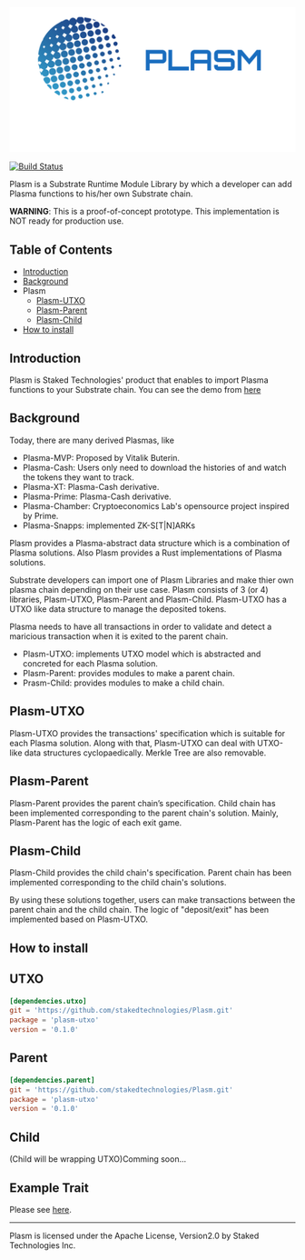 <div align="center"><img width="900" alt="plasm" src="img/plasm.jpg"></div>

[![Build Status](https://travis-ci.org/stakedtechnologies/Plasm.svg?branch=master)](https://travis-ci.org/stakedtechnologies/Plasm)

Plasm is a Substrate Runtime Module Library by which a developer can add Plasma functions to his/her own Substrate chain.

__WARNING__: This is a proof-of-concept prototype. This implementation is NOT ready for production use. 

## Table of Contents
- [Introduction](https://github.com/stakedtechnologies/Plasm/tree/master#introduction)
- [Background](https://github.com/stakedtechnologies/Plasm/tree/master#background)
- Plasm
    - [Plasm-UTXO](https://github.com/stakedtechnologies/Plasm/tree/master#plasm-utxo)
    - [Plasm-Parent](https://github.com/stakedtechnologies/Plasm/tree/master#plasm-parent)
    - [Plasm-Child](https://github.com/stakedtechnologies/Plasm/tree/master#plasm-child)
- [How to install](https://github.com/stakedtechnologies/Plasm/tree/master#how-to-install)

## Introduction
Plasm is Staked Technologies' product that enables to import Plasma functions to your Substrate chain. You can see the demo from [here](https://drive.google.com/file/d/1qg6SyEDM0D_hJPsun4ykkNyH-B5W8Yi6/view?usp=sharing)

## Background
Today, there are many derived Plasmas, like 

- Plasma-MVP: Proposed by Vitalik Buterin.
- Plasma-Cash: Users only need to download the histories of and watch the tokens they want to track.
- Plasma-XT: Plasma-Cash derivative.
- Plasma-Prime: Plasma-Cash derivative.
- Plasma-Chamber: Cryptoeconomics Lab's opensource project inspired by Prime. 
- Plasma-Snapps: implemented ZK-S[T|N]ARKs

Plasm provides a Plasma-abstract data structure which is a combination of Plasma solutions. Also Plasm provides a Rust implementations of Plasma solutions.

Substrate developers can import one of Plasm Libraries and make thier own plasma chain depending on their use case. Plasm consists of 3 (or 4) libraries, Plasm-UTXO, Plasm-Parent and Plasm-Child. Plasm-UTXO has a UTXO like data structure to manage the deposited tokens. 

Plasma needs to have all transactions in order to validate and detect a maricious transaction when it is exited to the parent chain. 

- Plasm-UTXO: implements UTXO model which is abstracted and concreted for each Plasma solution.
- Plasm-Parent: provides modules to make a parent chain.  
- Prasm-Child: provides modules to make a child chain.


## Plasm-UTXO
Plasm-UTXO provides the transactions' specification which is suitable for each Plasma solution. Along with that, Plasm-UTXO can deal with UTXO-like data structures cyclopaedically. Merkle Tree are also removable.


## Plasm-Parent
Plasm-Parent provides the parent chain’s specification. Child chain has been implemented corresponding to the parent chain's solution. Mainly, Plasm-Parent has the logic of each exit game.


## Plasm-Child
Plasm-Child provides the child chain's specification. Parent chain has been implemented corresponding to the child chain's solutions.


By using these solutions together, users can make transactions between the parent chain and the child chain. The logic of "deposit/exit" has been implemented based on Plasm-UTXO.

## How to install

## UTXO
```toml
[dependencies.utxo]
git = 'https://github.com/stakedtechnologies/Plasm.git'
package = 'plasm-utxo'
version = '0.1.0' 
```

## Parent
```toml
[dependencies.parent]
git = 'https://github.com/stakedtechnologies/Plasm.git'
package = 'plasm-utxo'
version = '0.1.0' 
```

## Child
(Child will be wrapping UTXO)Comming soon...

## Example Trait
Please see [here](https://github.com/stakedtechnologies/Plasm/blob/master/runtime/src/lib.rs).

* * *
Plasm is licensed under the Apache License, Version2.0 by Staked Technologies Inc.
